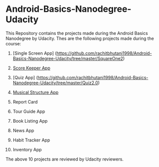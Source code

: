 # Android-Basics-Nanodegree-Udacity
This Repository contains the projects made during the Android Basics Nanodegree by Udacity.
Thes are the following projects made during the course:

1. [Single Screen App] (https://github.com/rachitbhutani1998/Android-Basics-Nanodegree-Udacity/tree/master/SquareOne2)

2. [Score Keeper App](https://github.com/rachitbhutani1998/Android-Basics-Nanodegree-Udacity/tree/master/Football) 

3. [Quiz App] (https://github.com/rachitbhutani1998/Android-Basics-Nanodegree-Udacity/tree/master/Quiz2.0)

4. [Musical Structure App](https://github.com/rachitbhutani1998/Android-Basics-Nanodegree-Udacity/tree/master/MusicApp)

5. Report Card

6. Tour Guide App

7. Book Listing App

8. News App

9. Habit Tracker App

10. Inventory App

The above 10 projects are reviewed by Udacity reviewers.
